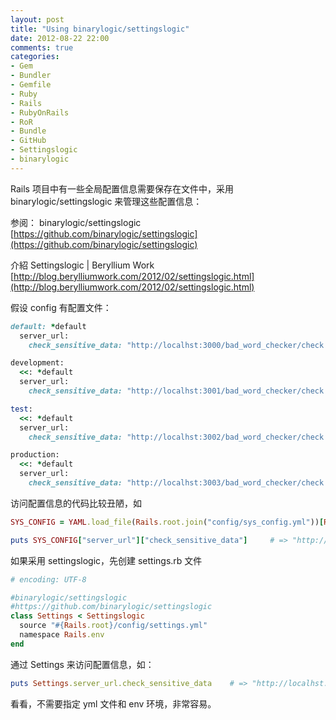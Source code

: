 ```yaml
---
layout: post
title: "Using binarylogic/settingslogic"
date: 2012-08-22 22:00
comments: true
categories: 
- Gem
- Bundler
- Gemfile
- Ruby
- Rails
- RubyOnRails
- RoR
- Bundle
- GitHub
- Settingslogic
- binarylogic
---
```


Rails 项目中有一些全局配置信息需要保存在文件中，采用 binarylogic/settingslogic 来管理这些配置信息：

参阅：
binarylogic/settingslogic [https://github.com/binarylogic/settingslogic](https://github.com/binarylogic/settingslogic)


介紹 Settingslogic | Beryllium Work [http://blog.berylliumwork.com/2012/02/settingslogic.html](http://blog.berylliumwork.com/2012/02/settingslogic.html)

假设 config 有配置文件：
``` ruby settings.yml
default: *default
  server_url:
    check_sensitive_data: "http://localhst:3000/bad_word_checker/check.json"

development:
  <<: *default
  server_url:
    check_sensitive_data: "http://localhst:3001/bad_word_checker/check.json" 

test:
  <<: *default
  server_url:
    check_sensitive_data: "http://localhst:3002/bad_word_checker/check.json" 

production:
  <<: *default
  server_url:
    check_sensitive_data: "http://localhst:3003/bad_word_checker/check.json" 
```

<!--more-->

访问配置信息的代码比较丑陋，如
``` ruby settings.rb
SYS_CONFIG = YAML.load_file(Rails.root.join("config/sys_config.yml"))[Rails.env]

puts SYS_CONFIG["server_url"]["check_sensitive_data"]     # => "http://localhst:3001/bad_word_checker/check.json"
```

如果采用 settingslogic，先创建 settings.rb 文件
``` ruby app/model/settings.rb
# encoding: UTF-8

#binarylogic/settingslogic
#https://github.com/binarylogic/settingslogic
class Settings < Settingslogic
  source "#{Rails.root}/config/settings.yml"
  namespace Rails.env
end
```

通过 Settings 来访问配置信息，如：
``` ruby
puts Settings.server_url.check_sensitive_data    # => "http://localhst:3001/bad_word_checker/check.json"
```

看看，不需要指定 yml 文件和 env 环境，非常容易。
